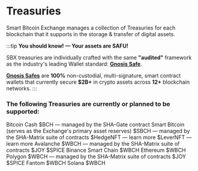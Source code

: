 # Treasuries

Smart Bitcoin Exchange manages a collection of Treasuries for each blockchain that it supports in the storage & transfer of digital assets.

:::tip
__You should know! — Your assets are SAFU!__

SBX treasuries are individually crafted with the same __"audited"__ framework as the industry's leading Wallet standard: [__Gnosis Safe__](https://gnosis-safe.io/).

[__Gnosis Safes__](https://docs.sbx.cash/contracts/gnosis-safe) are __100%__ non-custodial, multi-signature, smart contract wallets that currently secure __$2B+__ in crypto assets across __12+__ blockchain networks.
:::

### The following Treasuries are currently or planned to be supported:

Bitcoin Cash
$BCH — managed by the SHA-Gate contract
Smart Bitcoin
(serves as the Exchange's primary asset reserves)
$SBCH — managed by the SHA-Matrix suite of contracts
$HedgeNFT — learn more
$LeverNFT — learn more
Avalanche
$WBCH — managed by the SHA-Matrix suite of contracts
$JOY
$SPICE
Binance Smart Chain
$WBCH
Ethereum
$WBCH
Polygon
$WBCH — managed by the SHA-Matrix suite of contracts
$JOY
$SPICE
Fantom
$WBCH
Solana
$WBCH
